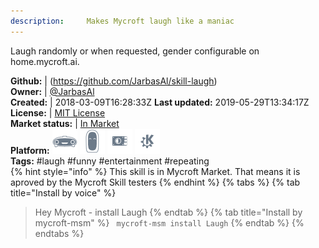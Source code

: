 ```yaml
---
description:     Makes Mycroft laugh like a maniac
---
```

Laugh randomly or when requested, gender configurable on home.mycroft.ai.

**Github:** | (https://github.com/JarbasAl/skill-laugh)  
**Owner:** | [@JarbasAl](https://github.com/JarbasAl)  
**Created:** | 2018-03-09T16:28:33Z  **Last updated:** 2019-05-29T13:34:17Z  
**License:** | [MIT License](https://api.github.com/licenses/mit)  
**Market status:** | [In Market](https://market.mycroft.ai/skill/laugh)  
**Platform:**   ![](.gitbook/assets/mark-1-icon.png)  ![](.gitbook/assets/mark-2-icon.png)  ![](.gitbook/assets/picroft-icon.png)  ![](.gitbook/assets/kde.png)   
**Tags:** \#laugh \#funny \#entertainment \#repeating   
{% hint style="info" %}
This skill is in Mycroft Market. That means it is aproved by the Mycroft Skill testers
{% endhint %}
  {% tabs %}
{% tab title="Install by voice" %}
> Hey Mycroft - install Laugh
{% endtab %}
  {% tab title="Install by mycroft-msm" %}
``` mycroft-msm install Laugh```
{% endtab %}
  {% endtabs %}
  